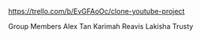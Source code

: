 https://trello.com/b/EvGFAoOc/clone-youtube-project

Group Members
Alex Tan
Karimah Reavis
Lakisha Trusty